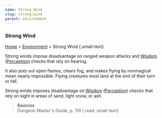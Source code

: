 ```yaml
---
name: Strong Wind
slug: strong-wind
parent: environment
---
```

### Strong Wind
[Home](dm-operations-center) > [Environment](environment) > Strong Wind {.small-text}

Strong winds impose disadvantage on ranged weapon attacks and [Wisdom](wisdom) ([Perception](perception)) checks that rely on hearing.

It also puts out open flames, clears fog, and makes flying by nonmagical mean nearly impossible. Flying creatures must land at the end of their turn or fall.

Strong winds imposes disadvantage on [Wisdom](wisdom) ([Perception](perception)) checks that rely on sight in areas of sand, light snow, or ash.

> **Sources** <br/>
> Dungeon Master's Guide, p. 110
{.read .small-text}

